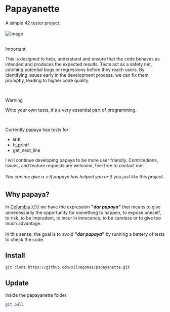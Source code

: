# Papayanette

A simple 42 tester project.
<br><br>
![image](https://github.com/silvagomez/papayanette/assets/38257521/41d9b587-961a-4175-9436-01ab277c7778)
<br><br>
> [!IMPORTANT]
> This is designed to help, understand and ensure that the code behaves as intended and produces the expected results. Tests act as a safety net, catching potential bugs or regressions before they reach users. By identifying issues early in the development process, we can fix them promptly, leading to higher code quality.
<br>

> [!WARNING]
> Write your own tests, it's a very essential part of programming.
<br>

Currently papaya has tests for:
<br>
* libft
* ft_printf
* get_next_line

I will continue developing papaya to be more user friendly. Contributions, issues, and feature requests are welcome, feel free to contact me!
<br><br>
_You can me give a ⭐️ if papaya has helped you or if you just like this project._
<br>

## Why papaya?
In [Colombia](https://www.colombia.co/) :colombia: we have the expression **"_dar papaya_"** that means to give unnecessarily the opportunity for something to happen, to expose oneself, to risk, to be imprudent, to incur in innocence, to be careless or to give too much advantage.
<br><br>
In this sense, the goal is to avoid **"_dar papaya_"** by running a battery of tests to check the code.
<br>

## Install
```bash
git clone https://github.com/silvagomez/papayanette.git
```
## Update
Inside the papayanette folder:
```bash
git pull
```
